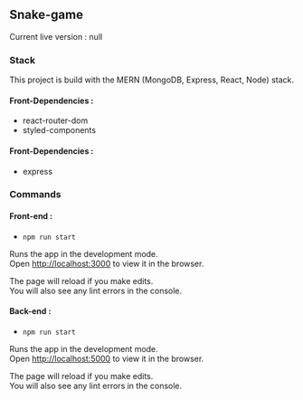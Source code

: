 ## Snake-game

Current live version : null

### Stack

This project is build with the MERN (MongoDB, Express, React, Node) stack.

#### Front-Dependencies :

- react-router-dom
- styled-components

#### Front-Dependencies :

- express

### Commands

#### Front-end :

- `npm run start`

Runs the app in the development mode.<br />
Open [http://localhost:3000](http://localhost:3000) to view it in the browser.

The page will reload if you make edits.<br />
You will also see any lint errors in the console.

#### Back-end :

- `npm run start`

Runs the app in the development mode.<br />
Open [http://localhost:5000](http://localhost:5000) to view it in the browser.

The page will reload if you make edits.<br />
You will also see any lint errors in the console.
